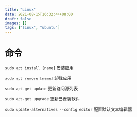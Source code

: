 ```yaml
---
title: "Linux"
date: 2021-08-15T16:32:44+08:00
draft: false
images: []
tags: ["linux", "ubuntu"]
---
```


# 命令
```sudo apt install [name]``` 安装应用

```sudo apt remove [name]``` 卸载应用

```sudo apt-get update``` 更新访问源列表

```sudo apt-get upgrade``` 更新已安装软件

```sudo update-alternatives --config editor``` 配置默认文本编辑器 

